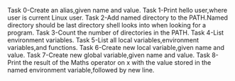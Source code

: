 Task 0-Create an alias,given name and value.
Task 1-Print hello user,where user is current Linux user.
Task 2-Add named directory to the PATH.Named directory should be last directory shell looks into when looking for a program.
Task 3-Count the number of directories in the PATH.
Task 4-List environment variables.
Task 5-List all local variables,environment variables,and functions.
Task 6-Create  new local variable,given name and value.
Task 7-Create new global variable,given name and value.
Task 8-Print the result of the Maths operator on x with the value stored in the named environment variable,followed by new line.
